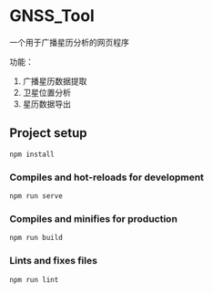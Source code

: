 # GNSS_Tool

一个用于广播星历分析的网页程序

功能：

1. 广播星历数据提取
2. 卫星位置分析
3. 星历数据导出

## Project setup

```
npm install
```

### Compiles and hot-reloads for development
```
npm run serve
```

### Compiles and minifies for production
```
npm run build
```

### Lints and fixes files
```
npm run lint
```

